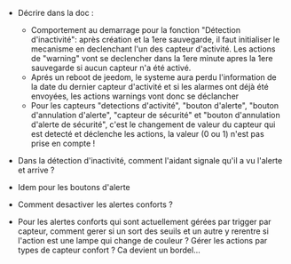 * Décrire dans la doc :
   - Comportement au demarrage pour la fonction "Détection d'inactivité": après création et la 1ere sauvegarde, il faut initialiser le mecanisme en declenchant l'un des capteur d'activité. Les actions de "warning" vont se declencher dans la 1ere minute apres la 1ere sauvegarde si aucun capteur n'a été activé.
   - Aprés un reboot de jeedom, le systeme aura perdu l'information de la date du dernier capteur d'activité et si les alarmes ont déjà été envoyées, les actions warnings vont donc se déclancher
   - Pour les capteurs "detections d'activité", "bouton d'alerte", "bouton d'annulation d'alerte", "capteur de sécurité" et "bouton d'annulation d'alerte de sécurité", c'est le changement de valeur du capteur qui est detecté et déclenche les actions, la valeur (0 ou 1) n'est pas prise en compte !

* Dans la détection d'inactivité, comment l'aidant signale qu'il a vu l'alerte et arrive ?
* Idem pour les boutons d'alerte
* Comment desactiver les alertes conforts ?

* Pour les alertes conforts qui sont actuellement gérées par trigger par capteur, comment gerer si un sort des seuils et un autre y rerentre si l'action est une lampe qui change de couleur ? Gérer les actions par types de capteur confort ? Ca devient un bordel...
